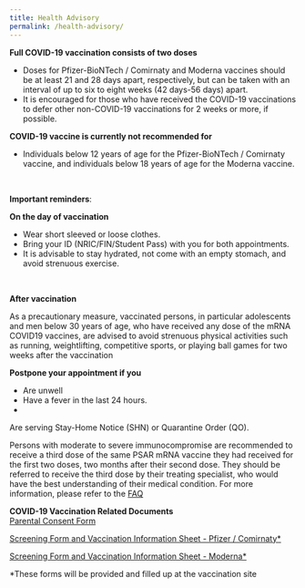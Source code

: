 ```yaml
---
title: Health Advisory
permalink: /health-advisory/
---
```

**Full COVID-19 vaccination consists of two doses**

- Doses for Pfizer-BioNTech / Comirnaty and Moderna vaccines should be at least 21 and 28 days apart, respectively, but can be taken with an interval of up to six to eight weeks (42 days-56 days) apart. 
- It is encouraged for those who have received the COVID-19 vaccinations to defer other non-COVID-19 vaccinations for 2 weeks or more, if possible.
  <br/>

**COVID-19 vaccine is currently not recommended for**

- Individuals below 12 years of age for the Pfizer-BioNTech / Comirnaty vaccine, and individuals below 18 years of age for the Moderna vaccine.
<br/>

**Important reminders**:

**On the day of vaccination**

* Wear short sleeved or loose clothes.
* Bring your ID (NRIC/FIN/Student Pass) with you for both appointments.
* It is advisable to stay hydrated, not come with an empty stomach, and avoid strenuous exercise.
<br/>

**After vaccination**

As a precautionary measure, vaccinated persons, in particular adolescents and men below 30 years of age, who have received any dose of the mRNA COVID19 vaccines, are advised to avoid strenuous physical activities such as running, weightlifting, competitive sports, or playing ball games for two weeks after the vaccination
 <br/>

**Postpone your appointment if you**

- Are unwell
- Have a fever in the last 24 hours.
- 
 Are serving Stay-Home Notice (SHN) or Quarantine Order (QO).


Persons with moderate to severe immunocompromise are recommended to receive a third dose of the same PSAR mRNA vaccine they had received for the first two doses, two months after their second dose.  They should be referred to receive the third dose by their treating specialist, who would have the best understanding of their medical condition. For more information, please refer to the [FAQ](https://www.moh.gov.sg/covid-19/vaccination/faqs---enhanced-primary-series)
 <br/>
 
 **COVID-19 Vaccination Related Documents**<br>
 [Parental Consent Form](https://go.gov.sg/parcf) <br>
 
[Screening Form and Vaccination Information Sheet - Pfizer / Comirnaty*](http://go.gov.sg/visp)<br>

 [Screening Form and Vaccination Information Sheet - Moderna*](https://go.gov.sg/vism)<br>
 
  *These forms will be provided and filled up at the vaccination site